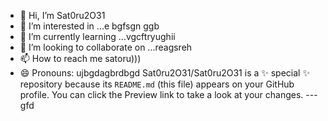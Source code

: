 - 👋 Hi, I’m Sat0ru2O31
- 👀 I’m interested in ...e bgfsgn ggb
- 🌱 I’m currently learning ...vgcftryughii
- 💞️ I’m looking to collaborate on ...reagsreh
- 📫 How to reach me satoru)))
- 😄 Pronouns: ujbgdagbrdbgd
Sat0ru2O31/Sat0ru2O31 is a ✨ special ✨ repository because its `README.md` (this file) appears on your GitHub profile.
You can click the Preview link to take a look at your changes.
---gfd
